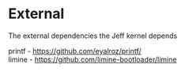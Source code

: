 # External

The external dependencies the Jeff kernel depends

printf - https://github.com/eyalroz/printf/<br>
limine - https://github.com/limine-bootloader/limine<br>